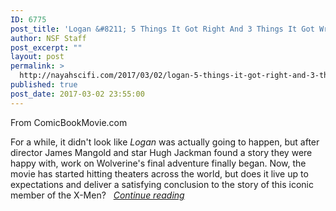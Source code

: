 ```yaml
---
ID: 6775
post_title: 'Logan &#8211; 5 Things It Got Right And 3 Things It Got Wrong'
author: NSF Staff
post_excerpt: ""
layout: post
permalink: >
  http://nayahscifi.com/2017/03/02/logan-5-things-it-got-right-and-3-things-it-got-wrong/
published: true
post_date: 2017-03-02 23:55:00
---
```

From ComicBookMovie.com

For a while, it didn't look like <em>Logan</em> was actually going to happen, but after director James Mangold and star Hugh Jackman found a story they were happy with, work on Wolverine's final adventure finally began. Now, the movie has started hitting theaters across the world, but does it live up to expectations and deliver a satisfying conclusion to the story of this iconic member of the X-Men?   <a href="https://www.comicbookmovie.com/x-men/logan/spoilers-logan-5-things-it-got-right-and-3-things-it-got-wrong-a149314"><em>Continue reading</em></a>